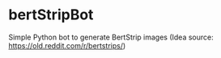 # bertStripBot
Simple Python bot to generate BertStrip images
(Idea source: https://old.reddit.com/r/bertstrips/)
